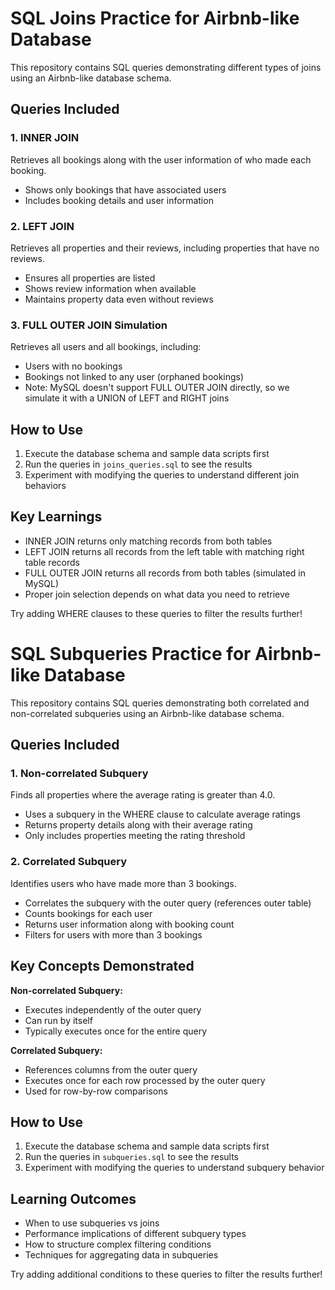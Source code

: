 # SQL Joins Practice for Airbnb-like Database

This repository contains SQL queries demonstrating different types of joins using an Airbnb-like database schema.

## Queries Included

### 1. INNER JOIN

Retrieves all bookings along with the user information of who made each booking.

- Shows only bookings that have associated users
- Includes booking details and user information

### 2. LEFT JOIN

Retrieves all properties and their reviews, including properties that have no reviews.

- Ensures all properties are listed
- Shows review information when available
- Maintains property data even without reviews

### 3. FULL OUTER JOIN Simulation

Retrieves all users and all bookings, including:

- Users with no bookings
- Bookings not linked to any user (orphaned bookings)
- Note: MySQL doesn't support FULL OUTER JOIN directly, so we simulate it with a UNION of LEFT and RIGHT joins

## How to Use

1. Execute the database schema and sample data scripts first
2. Run the queries in `joins_queries.sql` to see the results
3. Experiment with modifying the queries to understand different join behaviors

## Key Learnings

- INNER JOIN returns only matching records from both tables
- LEFT JOIN returns all records from the left table with matching right table records
- FULL OUTER JOIN returns all records from both tables (simulated in MySQL)
- Proper join selection depends on what data you need to retrieve

Try adding WHERE clauses to these queries to filter the results further!

# SQL Subqueries Practice for Airbnb-like Database

This repository contains SQL queries demonstrating both correlated and non-correlated subqueries using an Airbnb-like database schema.

## Queries Included

### 1. Non-correlated Subquery

Finds all properties where the average rating is greater than 4.0.

- Uses a subquery in the WHERE clause to calculate average ratings
- Returns property details along with their average rating
- Only includes properties meeting the rating threshold

### 2. Correlated Subquery

Identifies users who have made more than 3 bookings.

- Correlates the subquery with the outer query (references outer table)
- Counts bookings for each user
- Returns user information along with booking count
- Filters for users with more than 3 bookings

## Key Concepts Demonstrated

**Non-correlated Subquery:**

- Executes independently of the outer query
- Can run by itself
- Typically executes once for the entire query

**Correlated Subquery:**

- References columns from the outer query
- Executes once for each row processed by the outer query
- Used for row-by-row comparisons

## How to Use

1. Execute the database schema and sample data scripts first
2. Run the queries in `subqueries.sql` to see the results
3. Experiment with modifying the queries to understand subquery behavior

## Learning Outcomes

- When to use subqueries vs joins
- Performance implications of different subquery types
- How to structure complex filtering conditions
- Techniques for aggregating data in subqueries

Try adding additional conditions to these queries to filter the results further!
